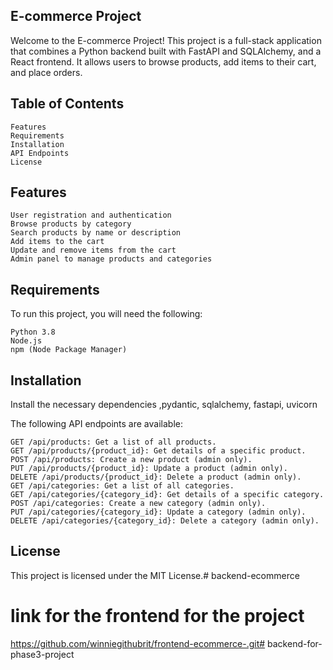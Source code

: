 ## E-commerce Project

Welcome to the E-commerce Project! This project is a full-stack application that combines a Python backend built with FastAPI and SQLAlchemy, and a React frontend. It allows users to browse products, add items to their cart, and place orders.

## Table of Contents
    Features
    Requirements
    Installation
    API Endpoints
    License

## Features
    User registration and authentication
    Browse products by category
    Search products by name or description
    Add items to the cart
    Update and remove items from the cart
    Admin panel to manage products and categories

## Requirements
To run this project, you will need the following:

    Python 3.8 
    Node.js
    npm (Node Package Manager)
## Installation
Install the necessary dependencies ,pydantic, sqlalchemy, fastapi, uvicorn

The following API endpoints are available:

    GET /api/products: Get a list of all products.
    GET /api/products/{product_id}: Get details of a specific product.
    POST /api/products: Create a new product (admin only).
    PUT /api/products/{product_id}: Update a product (admin only).
    DELETE /api/products/{product_id}: Delete a product (admin only).
    GET /api/categories: Get a list of all categories.
    GET /api/categories/{category_id}: Get details of a specific category.
    POST /api/categories: Create a new category (admin only).
    PUT /api/categories/{category_id}: Update a category (admin only).
    DELETE /api/categories/{category_id}: Delete a category (admin only).
    

## License

This project is licensed under the MIT License.# backend-ecommerce
 # link for the frontend for the project
 
 https://github.com/winniegithubrit/frontend-ecommerce-.git# backend-for-phase3-project
